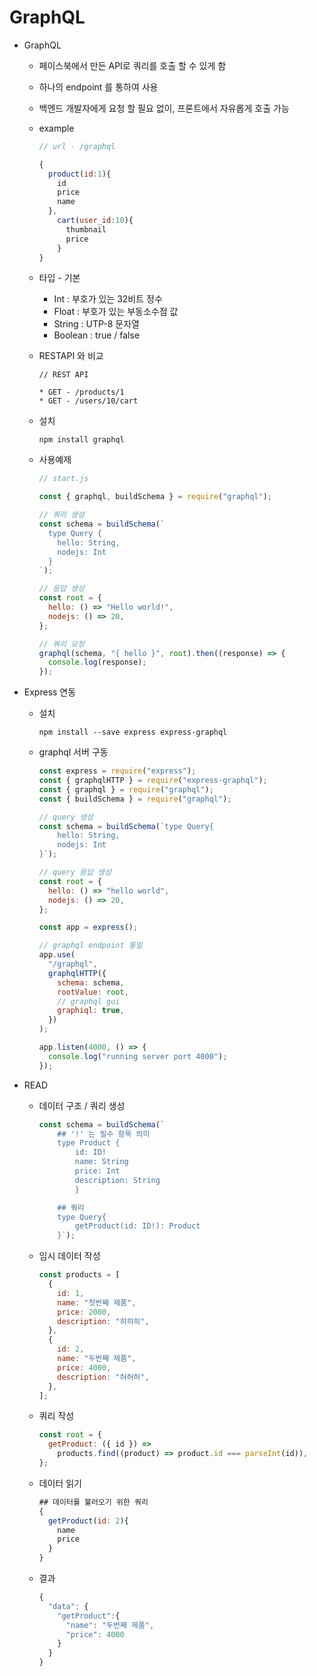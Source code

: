 # GraphQL

* GraphQL

    * 페이스북에서 만든 API로 쿼리를 호출 할 수 있게 함

    * 하나의 endpoint 를 통하여 사용

    * 백엔드 개발자에게 요청 할 필요 없이, 프론트에서 자유롭게 호출 가능

    * example

        ```javascript
        // url - /graphql
        
        {
          product(id:1){
            id
            price
            name
          },
            cart(user_id:10){
              thumbnail
              price
            }
        }
        ```

         

    * 타입 - 기본
      * Int : 부호가 있는 32비트 정수
      * Float : 부호가 있는 부동소수점 값
      * String : UTP-8 문자열
      * Boolean : true / false

    * RESTAPI 와 비교

        ```
        // REST API
        
        * GET - /products/1
        * GET - /users/10/cart
        ```

        

    * 설치

        ```shell
        npm install graphql
        ```

        

    * 사용예제

        ```javascript
        // start.js
        
        const { graphql, buildSchema } = require("graphql");
        
        // 쿼리 생성
        const schema = buildSchema(`
          type Query {
            hello: String,
            nodejs: Int
          }
        `);
        
        // 응답 생성
        const root = {
          hello: () => "Hello world!",
          nodejs: () => 20,
        };
        
        // 쿼리 요청
        graphql(schema, "{ hello }", root).then((response) => {
          console.log(response);
        });
        
        ```

    

* Express 연동

    *  설치

        ```shell
        npm install --save express express-graphql
        ```

    

    * graphql 서버 구동

      ```javascript
      const express = require("express");
      const { graphqlHTTP } = require("express-graphql");
      const { graphql } = require("graphql");
      const { buildSchema } = require("graphql");
      
      // query 생성
      const schema = buildSchema(`type Query{
          hello: String,
          nodejs: Int
      }`);
      
      // query 응답 생성
      const root = {
        hello: () => "hello world",
        nodejs: () => 20,
      };
      
      const app = express();
      
      // graphql endpoint 통일
      app.use(
        "/graphql",
        graphqlHTTP({
          schema: schema,
          rootValue: root,
          // graphql gui
          graphiql: true,
        })
      );
      
      app.listen(4000, () => {
        console.log("running server port 4000");
      });
      
      ```




* READ

  * 데이터 구조 / 쿼리 생성

    ```javascript
    const schema = buildSchema(`
    	## '!' 는 필수 항목 의미
    	type Product {
    		id: ID!
    		name: String
    		price: Int
    		description: String
    		}
    
    	## 쿼리
    	type Query{
    		getProduct(id: ID!): Product
    	}`);
    ```

  * 임시 데이터 작성

    ```javascript
    const products = [
      {
        id: 1,
        name: "첫번째 제품",
        price: 2000,
        description: "히히히",
      },
      {
        id: 2,
        name: "두번째 제품",
        price: 4000,
        description: "허허허",
      },
    ];
    ```

  * 쿼리 작성

    ```javascript
    const root = {
      getProduct: ({ id }) =>
        products.find((product) => product.id === parseInt(id)),
    };
    ```

  * 데이터 읽기

    ```javascript
    ## 데이터를 불러오기 위한 쿼리
    {
      getProduct(id: 2){
        name
        price
      }
    }
    ```

  * 결과

    ```javascript
    {
      "data": {
        "getProduct":{
          "name": "두번째 제품",
          "price": 4000
        }
      }
    }
    ```

    